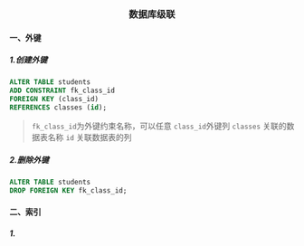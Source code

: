 ### <center>数据库级联</center>
#### 一、外键
##### 1.创建外键
```sql
ALTER TABLE students
ADD CONSTRAINT fk_class_id
FOREIGN KEY (class_id)
REFERENCES classes (id);
```
> `fk_class_id`为外键约束名称，可以任意
> `class_id`外键列
> `classes` 关联的数据表名称
> `id` 关联数据表的列

##### 2.删除外键
```sql
ALTER TABLE students
DROP FOREIGN KEY fk_class_id;
```
#### 二、索引
##### 1.